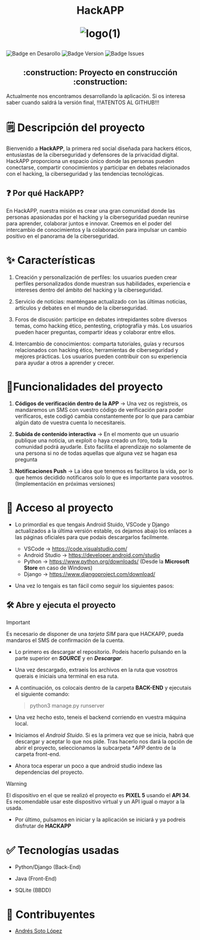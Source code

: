 <h1 align="center"> HackAPP 

![logo(1)](https://github.com/AndresSotoLopez/HackApp/assets/145338638/858283d1-2323-478e-83c7-07c537f278d8) </h1>

![Badge en Desarollo](https://img.shields.io/badge/STATUS-IN%20DEVELOPMENT-green) ![Badge Version](https://img.shields.io/badge/Version-0.1-blue) ![Badge Issues](https://img.shields.io/badge/Open_Issues-0-yellow)
<h2 align="center">
:construction: Proyecto en construcción :construction:
</h2>

Actualmente nos encontramos desarrollando la aplicación. Si os interesa saber cuando saldrá la versión final, !!!ATENTOS AL GITHUB!!!

# 🗒️ Descripción del proyecto

Bienvenido a **HackAPP**, la primera red social diseñada para hackers éticos, entusiastas de la ciberseguridad y defensores de la privacidad digital. HackAPP ​​proporciona un espacio único donde las personas pueden conectarse, compartir conocimientos y participar en debates relacionados con el hacking, la ciberseguridad y las tendencias tecnológicas.

## ❓ Por qué HackAPP?
En HackAPP, nuestra misión es crear una gran comunidad donde las personas apasionadas por el hacking y la ciberseguridad puedan reunirse para aprender, colaborar juntos e innovar. Creemos en el poder del intercambio de conocimientos y la colaboración para impulsar un cambio positivo en el panorama de la ciberseguridad.

# :sparkles: Características

1. Creación y personalización de perfiles: los usuarios pueden crear perfiles personalizados donde muestran sus habilidades, experiencia e intereses dentro del ámbito del hacking y la ciberseguridad.

2. Servicio de noticias: manténgase actualizado con las últimas noticias, artículos y debates en el mundo de la ciberseguridad.

3. Foros de discusión: participe en debates intrepidantes sobre diversos temas, como hacking ético, pentesting, criptografía y más. Los usuarios pueden hacer preguntas, compartir ideas y colaborar entre ellos.

4. Intercambio de conocimientos: comparta tutoriales, guías y recursos relacionados con hacking ético, herramientas de ciberseguridad y mejores prácticas. Los usuarios pueden contribuir con su experiencia para ayudar a otros a aprender y crecer.


# :hammer:Funcionalidades del proyecto

1. __Códigos de verificación dentro de la APP__ -> Una vez os registreis, os mandaremos un SMS con vuestro código de verificación para poder verificaros, este codigó cambia constantemente por lo que para cambiar algún dato de vuestra cuenta lo necesitareis.

2. __Subida de contenido interactiva__ -> En el momento que un usuario publique una noticia, un exploit o haya creado un foro, toda la comunidad podrá ayudarle. Esto facilita el aprendizaje no solamente de una persona si no de todas aquellas que alguna vez se hagan esa pregunta

3. __Notificaciones Push__ -> La idea que tenemos es facilitaros la vida, por lo que hemos decidido notificaros solo lo que es importante para vosotros. (Implementación en próximas versiones)


# 📁 Acceso al proyecto

- Lo primordial es que tengais Android Stuido, VSCode y Django actualizados a la última versión estable, os dejamos abajo los enlaces a las páginas oficiales para que podais descargarlos facilmente.
  
  - VSCode -> https://code.visualstudio.com/
  - Android Studio -> https://developer.android.com/studio
  - Python ->  https://www.python.org/downloads/ (Desde la **Microsoft Store** en caso de Windows)
  - Django -> https://www.djangoproject.com/download/
  

- Una vez lo tengais es tan fácil como seguir los siguientes pasos:

## 🛠️ Abre y ejecuta el proyecto

> [!IMPORTANT]
> Es necesario de disponer de una _tarjeta SIM_ para que HACKAPP, pueda mandaros el SMS de confirmación de la cuenta.

- Lo primero es descargar el repositorio. Podeis hacerlo pulsando en la parte superior en _**SOURCE**_ y en _**Descargar**_.
- Una vez descargado, extraeis los archivos en la ruta que vosotros querais e iniciais una terminal en esa ruta.
- A continuación, os colocais dentro de la carpeta **BACK-END** y ejecutais el siguiente comando:

  > python3 manage.py runserver

- Una vez hecho esto, teneis el backend corriendo en vuestra máquina local.
- Iniciamos el _Android Stuido_. Si es la primera vez que se inicia, habrá que descargar y aceptar lo que nos pide. Tras hacerlo nos dará la opción de abrir el proyecto, seleccionamos la subcarpeta **APP* dentro de la carpeta front-end.
- Ahora toca esperar un poco a que android studio indexe las dependencias del proyecto.

> [!WARNING]
> El dispositivo en el que se realizó el proyecto es **PIXEL 5** usando el **API 34**. Es recomendable usar este dispositivo virtual y un API igual o mayor a la usada.

- Por último, pulsamos en iniciar y la aplicación se iniciará y ya podreis disfrutar de **HACKAPP**

# ✅ Tecnologías usadas

- Python/Django (Back-End)

- Java (Front-End)

- SQLite (BBDD)

# 👤 Contribuyentes

- [Andrés Soto López](https://github.com/AndresSotoLopez)
